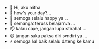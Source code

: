 - 👋 Hi, aku mitha
- 👀 how's your day?...
- 🌱 semoga selalu happy ya ...
- 💞️ semangat teruss belajarnya ...
- 📫 kalau cape, jangan lupa istirahat ...
- 😄 jangan suka paksa diri sendiri ya ...
- ⚡ semoga hal baik selalu dateng ke kamu
<!---
mitatueo/mitatueo is a ✨ special ✨ repository because its `README.md` (this file) appears on your GitHub profile.
You can click the Preview link to take a look at your changes.
--->
